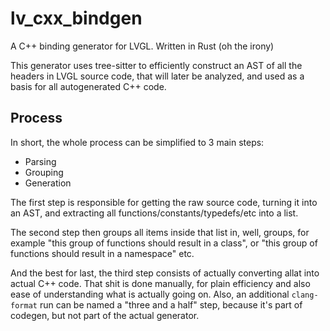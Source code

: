 # lv_cxx_bindgen
A C++ binding generator for LVGL. Written in Rust (oh the irony)

This generator uses tree-sitter to efficiently construct an AST of all the headers
in LVGL source code, that will later be analyzed, and used as a basis for all
autogenerated C++ code.

## Process

In short, the whole process can be simplified to 3 main steps:

- Parsing
- Grouping
- Generation

The first step is responsible for getting the raw source code, turning it into
an AST, and extracting all functions/constants/typedefs/etc into a list.

The second step then groups all items inside that list in, well, groups, for
example "this group of functions should result in a class", or "this group
of functions should result in a namespace" etc.

And the best for last, the third step consists of actually converting allat into
actual C++ code. That shit is done manually, for plain efficiency and also ease
of understanding what is actually going on. Also, an additional `clang-format`
run can be named a "three and a half" step, because it's part of codegen, but not
part of the actual generator.
